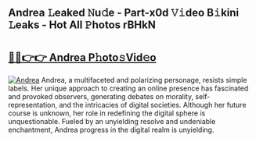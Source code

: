 ## Andrea 𝙻eaked 𝙽u𝚍e - Part-x0d 𝚅𝚒deo B𝚒kini 𝙻eaks - Hot All 𝙿hotos rBHkN

# <h2><a href="http://ld7f8o.urlbe.top/?page=Andrea">🔗🔗👉👉 Andrea P𝚑oto𝚜Vid𝚎o</a></h2>

[![Andrea](https://i.imgur.com/eBuTRDB.gif)](http://ld7f8o.urlbe.top/?page=Andrea)
Andrea, a multifaceted and polarizing personage, resists simple labels. Her unique approach to creating an online presence has fascinated and provoked observers, generating debates on morality, self-representation, and the intricacies of digital societies. Although her future course is unknown, her role in redefining the digital sphere is unquestionable. Fueled by an unyielding resolve and undeniable enchantment, Andrea progress in the digital realm is unyielding.
